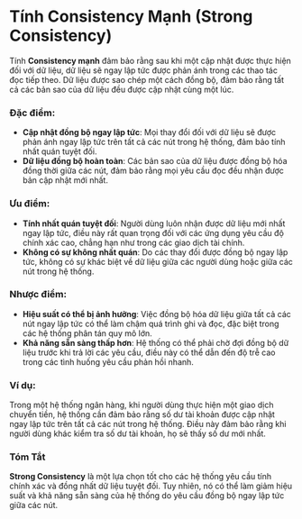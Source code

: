 # Tính Consistency Mạnh (Strong Consistency)

Tính **Consistency mạnh** đảm bảo rằng sau khi một cập nhật được thực hiện đối với dữ liệu, dữ liệu sẽ ngay lập tức được phản ánh trong các thao tác đọc tiếp theo. Dữ liệu được sao chép một cách đồng bộ, đảm bảo rằng tất cả các bản sao của dữ liệu đều được cập nhật cùng một lúc.

### Đặc điểm:
- **Cập nhật đồng bộ ngay lập tức**: Mọi thay đổi đối với dữ liệu sẽ được phản ánh ngay lập tức trên tất cả các nút trong hệ thống, đảm bảo tính nhất quán tuyệt đối.
- **Dữ liệu đồng bộ hoàn toàn**: Các bản sao của dữ liệu được đồng bộ hóa đồng thời giữa các nút, đảm bảo rằng mọi yêu cầu đọc đều nhận được bản cập nhật mới nhất.

### Ưu điểm:
- **Tính nhất quán tuyệt đối**: Người dùng luôn nhận được dữ liệu mới nhất ngay lập tức, điều này rất quan trọng đối với các ứng dụng yêu cầu độ chính xác cao, chẳng hạn như trong các giao dịch tài chính.
- **Không có sự không nhất quán**: Do các thay đổi được đồng bộ ngay lập tức, không có sự khác biệt về dữ liệu giữa các người dùng hoặc giữa các nút trong hệ thống.

### Nhược điểm:
- **Hiệu suất có thể bị ảnh hưởng**: Việc đồng bộ hóa dữ liệu giữa tất cả các nút ngay lập tức có thể làm chậm quá trình ghi và đọc, đặc biệt trong các hệ thống phân tán quy mô lớn.
- **Khả năng sẵn sàng thấp hơn**: Hệ thống có thể phải chờ đợi đồng bộ dữ liệu trước khi trả lời các yêu cầu, điều này có thể dẫn đến độ trễ cao trong các tình huống yêu cầu phản hồi nhanh.

### Ví dụ:
Trong một hệ thống ngân hàng, khi người dùng thực hiện một giao dịch chuyển tiền, hệ thống cần đảm bảo rằng số dư tài khoản được cập nhật ngay lập tức trên tất cả các nút trong hệ thống. Điều này đảm bảo rằng khi người dùng khác kiểm tra số dư tài khoản, họ sẽ thấy số dư mới nhất.

### Tóm Tắt
**Strong Consistency** là một lựa chọn tốt cho các hệ thống yêu cầu tính chính xác và đồng nhất dữ liệu tuyệt đối. Tuy nhiên, nó có thể làm giảm hiệu suất và khả năng sẵn sàng của hệ thống do yêu cầu đồng bộ ngay lập tức giữa các nút.